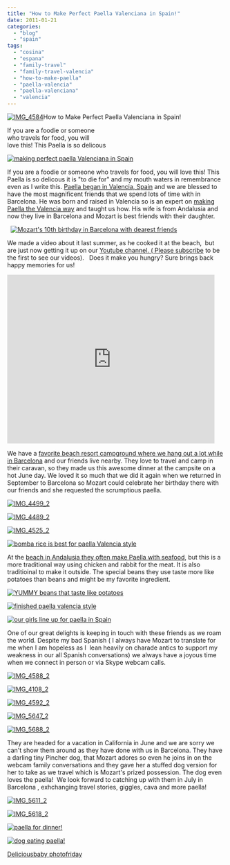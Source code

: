 ```yaml
---
title: "How to Make Perfect Paella Valenciana in Spain!"
date: 2011-01-21
categories: 
  - "blog"
  - "spain"
tags: 
  - "cosina"
  - "espana"
  - "family-travel"
  - "family-travel-valencia"
  - "how-to-make-paella"
  - "paella-valencia"
  - "paella-valenciana"
  - "valencia"
---
```


[![IMG_4584](https://pub-ac94b3f306b24c0dba4238943c97f2e1.r2.dev/6a00e5502a950788330148c7d68b87970c.jpg "IMG_4584")](https://pub-ac94b3f306b24c0dba4238943c97f2e1.r2.dev/6a00e5502a950788330148c7d68b87970c.jpg)How to Make Perfect Paella Valenciana in Spain!

If you are a foodie or someone  
who travels for food, you will  
love this! This Paella is so delicous

<!--more-->

[![making perfect paella Valenciana in Spain](https://pub-ac94b3f306b24c0dba4238943c97f2e1.r2.dev/6a00e5502a950788330147e1cd7934970b.jpg "making perfect paella Valenciana in Spain")](https://pub-ac94b3f306b24c0dba4238943c97f2e1.r2.dev/6a00e5502a950788330147e1cd7934970b.jpg)  
  
If you are a foodie or someone who travels for food, you will love this! This Paella is so delicous it is "to die for" and my mouth waters in remembrance even as I write this. [Paella began in Valencia, Spain](http://en.wikipedia.org/wiki/Paella "paella valencia spain") and we are blessed to have the most magnificent friends that we spend lots of time with in Barcelona. He was born and raised in Valencia so is an expert on [making Paella the Valencia way](http://www.boston.com/lifestyle/food/articles/2009/07/08/paella_the_pride_of_spain/ "making paella the valencia way") and taught us how. His wife is from Andalusia and now they live in Barcelona and Mozart is best friends with their daughter.

  [![Mozart's 10th birthday in Barcelona with dearest friends](https://pub-ac94b3f306b24c0dba4238943c97f2e1.r2.dev/6a00e5502a950788330147e1cfe9fa970b.jpg "Mozart's 10th birthday in Barcelona with dearest friends")](https://pub-ac94b3f306b24c0dba4238943c97f2e1.r2.dev/6a00e5502a950788330147e1cfe9fa970b.jpg)  
  
We made a video about it last summer, as he cooked it at the beach,  but are just now getting it up on our [Youtube channel. ( Please subscribe](http://www.youtube.com/user/soultravelers3?blend=2&ob=1 "soultravelers3 youtube channel") to be the first to see our videos).   Does it make you hungry? Sure brings back happy memories for us!

<iframe class="youtube-player" frameborder="0" height="390" src="http://www.youtube.com/embed/99t-NPNCipE" title="YouTube video player" type="text/html" width="480"></iframe>

We have a [favorite beach resort campground where we hang out a lot while in Barcelona](http://soultravelers3new.local/2007/05/barcelona-beach.html "barcelona beach resort campground") and our friends live nearby. They love to travel and camp in their caravan, so they made us this awesome dinner at the campsite on a hot June day. We loved it so much that we did it again when we returned in September to Barcelona so Mozart could celebrate her birthday there with our friends and she requested the scrumptious paella.

[![IMG_4499_2](https://pub-ac94b3f306b24c0dba4238943c97f2e1.r2.dev/6a00e5502a950788330147e1cff089970b.jpg "IMG_4499_2")](https://pub-ac94b3f306b24c0dba4238943c97f2e1.r2.dev/6a00e5502a950788330147e1cff089970b.jpg)  
  

[![IMG_4489_2](https://pub-ac94b3f306b24c0dba4238943c97f2e1.r2.dev/6a00e5502a950788330148c7d9025b970c.jpg "IMG_4489_2")](https://pub-ac94b3f306b24c0dba4238943c97f2e1.r2.dev/6a00e5502a950788330148c7d9025b970c.jpg)

[![IMG_4525_2](https://pub-ac94b3f306b24c0dba4238943c97f2e1.r2.dev/6a00e5502a950788330148c7d9072a970c.jpg "IMG_4525_2")](https://pub-ac94b3f306b24c0dba4238943c97f2e1.r2.dev/6a00e5502a950788330148c7d9072a970c.jpg)

[![bomba rice is best for paella Valencia style](https://pub-ac94b3f306b24c0dba4238943c97f2e1.r2.dev/6a00e5502a950788330147e1cff3ed970b.jpg "bomba rice is best for paella Valencia style")](https://pub-ac94b3f306b24c0dba4238943c97f2e1.r2.dev/6a00e5502a950788330147e1cff3ed970b.jpg)

At the [beach in Andalusia they often make Paella with seafood](http://soultravelers3new.local/2007/02/marbella.html "beach in andalusia make paella with seafood"), but this is a more traditional way using chicken and rabbit for the meat. It is also traditioinal to make it outside. The special beans they use taste more like potatoes than beans and might be my favorite ingredient.

[![YUMMY beans that taste like potatoes](https://pub-ac94b3f306b24c0dba4238943c97f2e1.r2.dev/6a00e5502a950788330148c7d909aa970c.jpg "YUMMY beans that taste like potatoes")](https://pub-ac94b3f306b24c0dba4238943c97f2e1.r2.dev/6a00e5502a950788330148c7d909aa970c.jpg)

[![finished paella valencia style](https://pub-ac94b3f306b24c0dba4238943c97f2e1.r2.dev/6a00e5502a950788330148c7d90b2e970c.jpg "finished paella valencia style")](https://pub-ac94b3f306b24c0dba4238943c97f2e1.r2.dev/6a00e5502a950788330148c7d90b2e970c.jpg)

[![our girls line up for paella in Spain](https://pub-ac94b3f306b24c0dba4238943c97f2e1.r2.dev/6a00e5502a950788330147e1d00282970b.jpg "our girls line up for paella in Spain")](https://pub-ac94b3f306b24c0dba4238943c97f2e1.r2.dev/6a00e5502a950788330147e1d00282970b.jpg)  
  
One of our great delights is keeping in touch with these friends as we roam the world. Despite my bad Spanish ( I always have Mozart to translate for me when I am hopeless as I  lean heavily on charade antics to support my weakness in our all Spanish conversations) we always have a joyous time when we connect in person or via Skype webcam calls.

[![IMG_4588_2](https://pub-ac94b3f306b24c0dba4238943c97f2e1.r2.dev/6a00e5502a950788330148c7d91a0a970c.jpg "IMG_4588_2")](https://pub-ac94b3f306b24c0dba4238943c97f2e1.r2.dev/6a00e5502a950788330148c7d91a0a970c.jpg)

[![IMG_4108_2](https://pub-ac94b3f306b24c0dba4238943c97f2e1.r2.dev/6a00e5502a950788330148c7d91be0970c.jpg "IMG_4108_2")](https://pub-ac94b3f306b24c0dba4238943c97f2e1.r2.dev/6a00e5502a950788330148c7d91be0970c.jpg)

[![IMG_4592_2](https://pub-ac94b3f306b24c0dba4238943c97f2e1.r2.dev/6a00e5502a950788330148c7d91dd3970c.jpg "IMG_4592_2")](https://pub-ac94b3f306b24c0dba4238943c97f2e1.r2.dev/6a00e5502a950788330148c7d91dd3970c.jpg)

[![IMG_5647_2](https://pub-ac94b3f306b24c0dba4238943c97f2e1.r2.dev/6a00e5502a950788330147e1d00c39970b.jpg "IMG_5647_2")](https://pub-ac94b3f306b24c0dba4238943c97f2e1.r2.dev/6a00e5502a950788330147e1d00c39970b.jpg)

[![IMG_5688_2](https://pub-ac94b3f306b24c0dba4238943c97f2e1.r2.dev/6a00e5502a950788330147e1d00df6970b.jpg "IMG_5688_2")](https://pub-ac94b3f306b24c0dba4238943c97f2e1.r2.dev/6a00e5502a950788330147e1d00df6970b.jpg)  
  
They are headed for a vacation in California in June and we are sorry we can't show them around as they have done with us in Barcelona. They have a darling tiny Pincher dog, that Mozart adores so even he joins in on the webcam family conversations and they gave her a stuffed dog version for her to take as we travel which is Mozart's prized possession. The dog even loves the paella!  We look forward to catching up with them in July in Barcelona , exhchanging travel stories, giggles, cava and more paella!

[![IMG_5611_2](https://pub-ac94b3f306b24c0dba4238943c97f2e1.r2.dev/6a00e5502a950788330147e1d05648970b.jpg "IMG_5611_2")](https://pub-ac94b3f306b24c0dba4238943c97f2e1.r2.dev/6a00e5502a950788330147e1d05648970b.jpg)

[![IMG_5618_2](https://pub-ac94b3f306b24c0dba4238943c97f2e1.r2.dev/6a00e5502a950788330147e1d058c0970b.jpg "IMG_5618_2")](https://pub-ac94b3f306b24c0dba4238943c97f2e1.r2.dev/6a00e5502a950788330147e1d058c0970b.jpg)

[![paella for dinner!](https://pub-ac94b3f306b24c0dba4238943c97f2e1.r2.dev/6a00e5502a950788330147e1d05a7d970b.jpg "paella for dinner!")](https://pub-ac94b3f306b24c0dba4238943c97f2e1.r2.dev/6a00e5502a950788330147e1d05a7d970b.jpg)

[![dog eating paella!](https://pub-ac94b3f306b24c0dba4238943c97f2e1.r2.dev/6a00e5502a950788330147e1d05c66970b.jpg "dog eating paella!")](https://pub-ac94b3f306b24c0dba4238943c97f2e1.r2.dev/6a00e5502a950788330147e1d05c66970b.jpg)

[Deliciousbaby photofriday](http://www.deliciousbaby.com/ "fotofriday")
